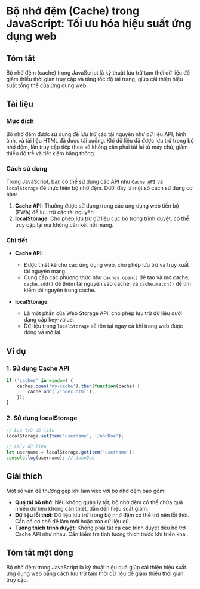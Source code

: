 <!--
Meta Description: # Bộ nhớ đệm (Cache) trong JavaScript: Tối ưu hóa hiệu suất ứng dụng web ## Tóm tắt Bộ nhớ đệm (cache) trong JavaScript là kỹ thuật lưu trữ tạm thời d...
Meta Keywords: cache, liệu, dụng, nhớ, trong
-->

# Bộ nhớ đệm (Cache) trong JavaScript: Tối ưu hóa hiệu suất ứng dụng web

## Tóm tắt
Bộ nhớ đệm (cache) trong JavaScript là kỹ thuật lưu trữ tạm thời dữ liệu để giảm thiểu thời gian truy cập và tăng tốc độ tải trang, giúp cải thiện hiệu suất tổng thể của ứng dụng web.

## Tài liệu
### Mục đích
Bộ nhớ đệm được sử dụng để lưu trữ các tài nguyên như dữ liệu API, hình ảnh, và tài liệu HTML đã được tải xuống. Khi dữ liệu đã được lưu trữ trong bộ nhớ đệm, lần truy cập tiếp theo sẽ không cần phải tải lại từ máy chủ, giảm thiểu độ trễ và tiết kiệm băng thông.

### Cách sử dụng
Trong JavaScript, bạn có thể sử dụng các API như `Cache API` và `localStorage` để thực hiện bộ nhớ đệm. Dưới đây là một số cách sử dụng cơ bản:

1. **Cache API**: Thường được sử dụng trong các ứng dụng web tiến bộ (PWA) để lưu trữ các tài nguyên.
2. **localStorage**: Cho phép lưu trữ dữ liệu cục bộ trong trình duyệt, có thể truy cập lại mà không cần kết nối mạng.

### Chi tiết
- **Cache API**: 
    - Được thiết kế cho các ứng dụng web, cho phép lưu trữ và truy xuất tài nguyên mạng.
    - Cung cấp các phương thức như `caches.open()` để tạo và mở cache, `cache.add()` để thêm tài nguyên vào cache, và `cache.match()` để tìm kiếm tài nguyên trong cache.

- **localStorage**:
    - Là một phần của Web Storage API, cho phép lưu trữ dữ liệu dưới dạng cặp key-value.
    - Dữ liệu trong `localStorage` sẽ tồn tại ngay cả khi trang web được đóng và mở lại.

## Ví dụ
### 1. Sử dụng Cache API
```javascript
if ('caches' in window) {
    caches.open('my-cache').then(function(cache) {
        cache.add('/index.html');
    });
}
```

### 2. Sử dụng localStorage
```javascript
// Lưu trữ dữ liệu
localStorage.setItem('username', 'JohnDoe');

// Lấy dữ liệu
let username = localStorage.getItem('username');
console.log(username); // JohnDoe
```

## Giải thích
Một số vấn đề thường gặp khi làm việc với bộ nhớ đệm bao gồm:
- **Quá tải bộ nhớ**: Nếu không quản lý tốt, bộ nhớ đệm có thể chứa quá nhiều dữ liệu không cần thiết, dẫn đến hiệu suất giảm.
- **Dữ liệu lỗi thời**: Dữ liệu lưu trữ trong bộ nhớ đệm có thể trở nên lỗi thời. Cần có cơ chế để làm mới hoặc xóa dữ liệu cũ.
- **Tương thích trình duyệt**: Không phải tất cả các trình duyệt đều hỗ trợ Cache API như nhau. Cần kiểm tra tính tương thích trước khi triển khai.

## Tóm tắt một dòng
Bộ nhớ đệm trong JavaScript là kỹ thuật hiệu quả giúp cải thiện hiệu suất ứng dụng web bằng cách lưu trữ tạm thời dữ liệu để giảm thiểu thời gian truy cập.